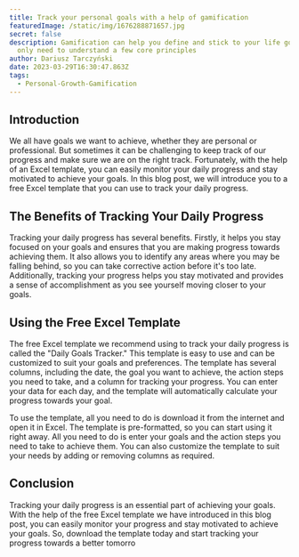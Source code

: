 ```yaml
---
title: Track your personal goals with a help of gamification
featuredImage: /static/img/1676288871657.jpg
secret: false
description: Gamification can help you define and stick to your life goals. You
  only need to understand a few core principles
author: Dariusz Tarczyński
date: 2023-03-29T16:30:47.863Z
tags:
  - Personal-Growth-Gamification
---
```


## Introduction

We all have goals we want to achieve, whether they are personal or professional. But sometimes it can be challenging to keep track of our progress and make sure we are on the right track. Fortunately, with the help of an Excel template, you can easily monitor your daily progress and stay motivated to achieve your goals. In this blog post, we will introduce you to a free Excel template that you can use to track your daily progress.

## The Benefits of Tracking Your Daily Progress

Tracking your daily progress has several benefits. Firstly, it helps you stay focused on your goals and ensures that you are making progress towards achieving them. It also allows you to identify any areas where you may be falling behind, so you can take corrective action before it's too late. Additionally, tracking your progress helps you stay motivated and provides a sense of accomplishment as you see yourself moving closer to your goals.

## Using the Free Excel Template

The free Excel template we recommend using to track your daily progress is called the "Daily Goals Tracker." This template is easy to use and can be customized to suit your goals and preferences. The template has several columns, including the date, the goal you want to achieve, the action steps you need to take, and a column for tracking your progress. You can enter your data for each day, and the template will automatically calculate your progress towards your goal.

To use the template, all you need to do is download it from the internet and open it in Excel. The template is pre-formatted, so you can start using it right away. All you need to do is enter your goals and the action steps you need to take to achieve them. You can also customize the template to suit your needs by adding or removing columns as required.

## Conclusion

Tracking your daily progress is an essential part of achieving your goals. With the help of the free Excel template we have introduced in this blog post, you can easily monitor your progress and stay motivated to achieve your goals. So, download the template today and start tracking your progress towards a better tomorro